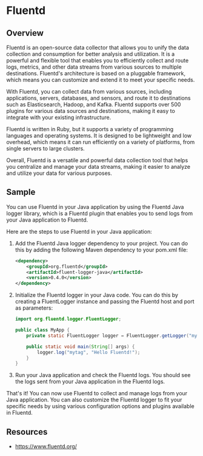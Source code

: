 # Fluentd

## Overview

Fluentd is an open-source data collector that allows you to unify the data collection and consumption for better analysis and utilization. It is a powerful and flexible tool that enables you to efficiently collect and route logs, metrics, and other data streams from various sources to multiple destinations. Fluentd's architecture is based on a pluggable framework, which means you can customize and extend it to meet your specific needs.

With Fluentd, you can collect data from various sources, including applications, servers, databases, and sensors, and route it to destinations such as Elasticsearch, Hadoop, and Kafka. Fluentd supports over 500 plugins for various data sources and destinations, making it easy to integrate with your existing infrastructure.

Fluentd is written in Ruby, but it supports a variety of programming languages and operating systems. It is designed to be lightweight and low overhead, which means it can run efficiently on a variety of platforms, from single servers to large clusters.

Overall, Fluentd is a versatile and powerful data collection tool that helps you centralize and manage your data streams, making it easier to analyze and utilize your data for various purposes.

## Sample

You can use Fluentd in your Java application by using the Fluentd Java logger library, which is a Fluentd plugin that enables you to send logs from your Java application to Fluentd.

Here are the steps to use Fluentd in your Java application:

1. Add the Fluentd Java logger dependency to your project. You can do this by adding the following Maven dependency to your pom.xml file:

    ```xml title="pom.xml"
    <dependency>
        <groupId>org.fluentd</groupId>
        <artifactId>fluent-logger-java</artifactId>
        <version>0.4.0</version>
    </dependency>
    ```

2. Initialize the Fluentd logger in your Java code. You can do this by creating a FluentLogger instance and passing the Fluentd host and port as parameters:

    ```java
    import org.fluentd.logger.FluentLogger;

    public class MyApp {
        private static FluentLogger logger = FluentLogger.getLogger("myapp", "fluentd-host", 24224);

        public static void main(String[] args) {
            logger.log("mytag", "Hello Fluentd!");
        }
    }
    ```

3. Run your Java application and check the Fluentd logs. You should see the logs sent from your Java application in the Fluentd logs.

That's it! You can now use Fluentd to collect and manage logs from your Java application. You can also customize the Fluentd logger to fit your specific needs by using various configuration options and plugins available in Fluentd.

## Resources

- <https://www.fluentd.org/>
